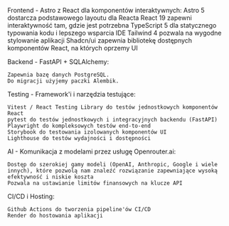 Frontend - Astro z React dla komponentów interaktywnych:
    Astro 5 dostarcza podstawowego layoutu dla Reacta
    React 19 zapewni interaktywność tam, gdzie jest potrzebna
    TypeScript 5 dla statycznego typowania kodu i lepszego wsparcia IDE
    Tailwind 4 pozwala na wygodne stylowanie aplikacji
    Shadcn/ui zapewnia bibliotekę dostępnych komponentów React, na których oprzemy UI

Backend - FastAPI + SQLAlchemy:

    Zapewnia bazę danych PostgreSQL.
    Do migracji użyjemy paczki Alembik.

Testing - Framework'i i narzędzia testujące:

    Vitest / React Testing Library do testów jednostkowych komponentów React
    pytest do testów jednostkowych i integracyjnych backendu (FastAPI)
    Playwright do kompleksowych testów end-to-end
    Storybook do testowania izolowanych komponentów UI
    Lighthouse do testów wydajności i dostępności

AI - Komunikacja z modelami przez usługę Openrouter.ai:

    Dostęp do szerokiej gamy modeli (OpenAI, Anthropic, Google i wiele innych), które pozwolą nam znaleźć rozwiązanie zapewniające wysoką efektywność i niskie koszta
    Pozwala na ustawianie limitów finansowych na klucze API

CI/CD i Hosting:

    Github Actions do tworzenia pipeline'ów CI/CD
    Render do hostowania aplikacji

